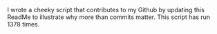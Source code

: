 I wrote a cheeky script that contributes to my Github by updating this ReadMe to illustrate why more than commits matter. This script has run 1378 times.